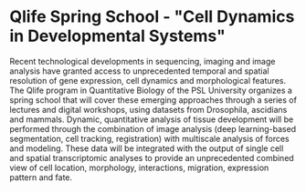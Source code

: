 # Qlife Spring School - "Cell Dynamics in Developmental Systems"

Recent technological developments in sequencing, imaging and image analysis have granted access to unprecedented temporal and spatial resolution of gene expression, cell dynamics and morphological features.
The Qlife program in Quantitative Biology of the PSL University organizes a spring school that will cover these emerging approaches through a series of lectures and digital workshops, using datasets from Drosophila, ascidians and mammals. Dynamic, quantitative analysis of tissue development will be performed through the combination of image analysis (deep learning-based segmentation, cell tracking, registration) with multiscale analysis of forces and modeling. These data will be integrated with the output of single cell and spatial transcriptomic analyses to provide an unprecedented combined view of cell location, morphology, interactions, migration, expression pattern and fate.
